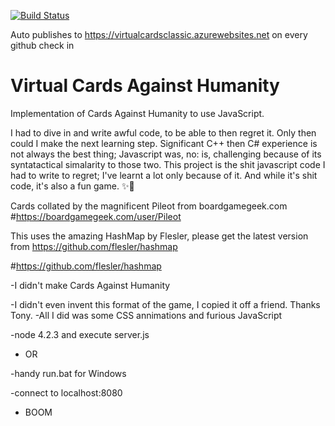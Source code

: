 [![Build Status](https://matthewcocks.visualstudio.com/AWCards/_apis/build/status/PunkUnicorn.VirtualCards?branchName=master)](https://matthewcocks.visualstudio.com/AWCards/_build/latest?definitionId=5&branchName=master)

Auto publishes to https://virtualcardsclassic.azurewebsites.net on every github check in

# Virtual Cards Against Humanity
Implementation of Cards Against Humanity to use JavaScript. 

I had to dive in and write awful code, to be able to then regret it. Only then could I make the next learning step. Significant C++ then C# experience is not always the best thing; Javascript was, no: is, challenging because of its syntatactical simalarity to those two. This project is the shit javascript code I had to write to regret; I've learnt a lot only because of it. And while it's shit code, it's also a fun game. ✨🌟

Cards collated by the magnificent Pileot from boardgamegeek.com
#https://boardgamegeek.com/user/Pileot

This uses the amazing HashMap by Flesler, please get the latest version from
https://github.com/flesler/hashmap

#https://github.com/flesler/hashmap

-I didn't make Cards Against Humanity

-I didn't even invent this format of the game, I copied it off a friend. Thanks Tony. 
-All I did was some CSS annimations and furious JavaScript

-node 4.2.3 and execute server.js

- OR

-handy run.bat for Windows

-connect to localhost:8080 
 - BOOM
